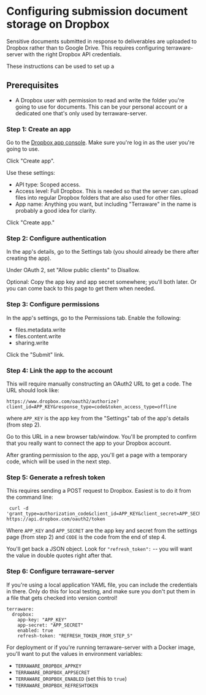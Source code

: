 # Configuring submission document storage on Dropbox

Sensitive documents submitted in response to deliverables are uploaded to Dropbox rather than to Google Drive. This requires configuring terraware-server with the right Dropbox API credentials.

These instructions can be used to set up a 

## Prerequisites

- A Dropbox user with permission to read and write the folder you're going to use for documents. This can be your personal account or a dedicated one that's only used by terraware-server.

### Step 1: Create an app

Go to the [Dropbox app console](https://www.dropbox.com/developers/apps). Make sure you're log in as the user you're going to use.

Click "Create app".

Use these settings:

- API type: Scoped access.
- Access level: Full Dropbox. This is needed so that the server can upload files into regular Dropbox folders that are also used for other files.
- App name: Anything you want, but including "Terraware" in the name is probably a good idea for clarity.

Click "Create app."

### Step 2: Configure authentication

In the app's details, go to the Settings tab (you should already be there after creating the app).

Under OAuth 2, set "Allow public clients" to Disallow.

Optional: Copy the app key and app secret somewhere; you'll both later. Or you can come back to this page to get them when needed.

### Step 3: Configure permissions

In the app's settings, go to the Permissions tab. Enable the following:

- files.metadata.write
- files.content.write
- sharing.write

Click the "Submit" link.

### Step 4: Link the app to the account

This will require manually constructing an OAuth2 URL to get a code. The URL should look like:

    https://www.dropbox.com/oauth2/authorize?client_id=APP_KEY&response_type=code&token_access_type=offline

where `APP_KEY` is the app key from the "Settings" tab of the app's details (from step 2).

Go to this URL in a new browser tab/window. You'll be prompted to confirm that you really want to connect the app to your Dropbox account.

After granting permission to the app, you'll get a page with a temporary code, which will be used in the next step.

### Step 5: Generate a refresh token

This requires sending a POST request to Dropbox. Easiest is to do it from the command line:

     curl -d 'grant_type=authorization_code&client_id=APP_KEY&client_secret=APP_SECRET&code=CODE' https://api.dropbox.com/oauth2/token

Where `APP_KEY` and `APP_SECRET` are the app key and secret from the settings page (from step 2) and `CODE` is the code from the end of step 4.

You'll get back a JSON object. Look for `"refresh_token":` -- you will want the value in double quotes right after that.

### Step 6: Configure terraware-server

If you're using a local application YAML file, you can include the credentials in there. Only do this for local testing, and make sure you don't put them in a file that gets checked into version control!

```
terraware:
  dropbox:
    app-key: "APP_KEY"
    app-secret: "APP_SECRET"
    enabled: true
    refresh-token: "REFRESH_TOKEN_FROM_STEP_5"
```

For deployment or if you're running terraware-server with a Docker image, you'll want to put the values in environment variables:

- `TERRAWARE_DROPBOX_APPKEY`
- `TERRAWARE_DROPBOX_APPSECRET`
- `TERRAWARE_DROPBOX_ENABLED` (set this to `true`)
- `TERRAWARE_DROPBOX_REFRESHTOKEN`
